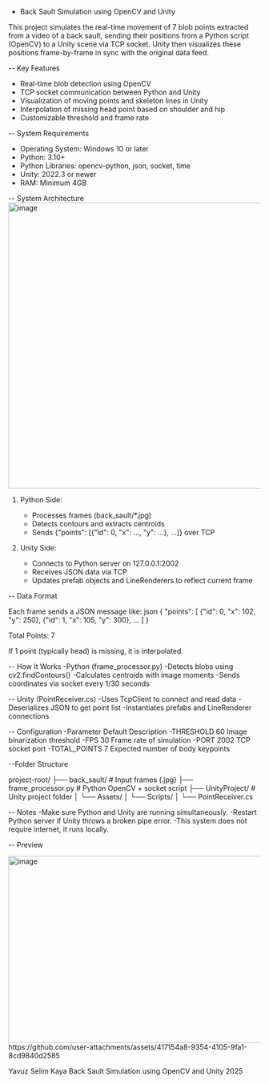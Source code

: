 - Back Sault Simulation using OpenCV and Unity

This project simulates the real-time movement of 7 blob points extracted from a video of a back sault, sending their positions from a Python script (OpenCV) to a Unity scene via TCP socket. 
Unity then visualizes these positions frame-by-frame in sync with the original data feed.

--  Key Features

- Real-time blob detection using OpenCV
- TCP socket communication between Python and Unity
- Visualization of moving points and skeleton lines in Unity
- Interpolation of missing head point based on shoulder and hip
- Customizable threshold and frame rate

-- System Requirements

- Operating System: Windows 10 or later  
- Python: 3.10+  
- Python Libraries: opencv-python, json, socket, time  
- Unity: 2022.3 or newer  
- RAM: Minimum 4GB  

-- System Architecture
<img width="556" height="571" alt="image" src="https://github.com/user-attachments/assets/c01fb102-4413-4d3c-99ed-442b60834374" />


1. Python Side:
   - Processes frames (back_sault/*.jpg)
   - Detects contours and extracts centroids
   - Sends {"points": [{"id": 0, "x": ..., "y": ...}, ...]} over TCP

2. Unity Side:
   - Connects to Python server on 127.0.0.1:2002
   - Receives JSON data via TCP
   - Updates prefab objects and LineRenderers to reflect current frame
   
-- Data Format

Each frame sends a JSON message like:
json
{
  "points": [
    {"id": 0, "x": 102, "y": 250},
    {"id": 1, "x": 105, "y": 300},
    ...
  ]
}

Total Points: 7

If 1 point (typically head) is missing, it is interpolated.


-- How It Works
  -Python (frame_processor.py)
  -Detects blobs using cv2.findContours()
  -Calculates centroids with image moments
  -Sends coordinates via socket every 1/30 seconds

 -- Unity (PointReceiver.cs)
  -Uses TcpClient to connect and read data
  -Deserializes JSON to get point list
  -Instantiates prefabs and LineRenderer connections

 -- Configuration
  -Parameter	Default	Description
  -THRESHOLD	60	Image binarization threshold
  -FPS	30	Frame rate of simulation
  -PORT	2002	TCP socket port
  -TOTAL_POINTS	7	Expected number of body keypoints

 --Folder Structure

project-root/
├── back_sault/              # Input frames (.jpg)
├── frame_processor.py       # Python OpenCV + socket script
├── UnityProject/            # Unity project folder
│   └── Assets/
│       └── Scripts/
│           └── PointReceiver.cs

 -- Notes
  -Make sure Python and Unity are running simultaneously.
  -Restart Python server if Unity throws a broken pipe error.
  -This system does not require internet, it runs locally.

 -- Preview


<img width="828" height="373" alt="image" src="https://github.com/user-attachments/assets/3ff27eb6-dcb8-426d-99d9-8b1d95f29bba" />
https://github.com/user-attachments/assets/417154a8-9354-4105-9fa1-8cd9840d2585



Yavuz Selim Kaya
Back Sault Simulation using OpenCV and Unity
2025
